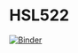 # HSL522
[![Binder](https://mybinder.org/badge_logo.svg)](https://mybinder.org/v2/gh/nayana-raj/HSL522/HEAD)
